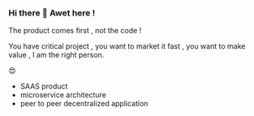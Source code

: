 ### Hi there 👋 Awet here !

The product comes first , not the code ! 

You have critical project , you want to market it fast , you want to make value , I am the right person. 

 😍️
- SAAS product 
- microservice architecture 
- peer to peer decentralized application 


<!--
**avvvet/avvvet** is a ✨ _special_ ✨ repository because its `README.md` (this file) appears on your GitHub profile.

Here are some ideas to get you started:

- 🔭 I’m currently working on ...
- 🌱 I’m currently learning ...
- 👯 I’m looking to collaborate on ...
- 🤔 I’m looking for help with ...
- 💬 Ask me about ...
- 📫 How to reach me: ...
- 😄 Pronouns: ...
- ⚡ Fun fact: ...
-->
